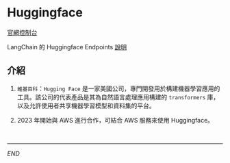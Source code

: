 # Huggingface


[官網控制台](https://huggingface.co/)

LangChain 的 Huggingface Endpoints [說明](https://python.langchain.com/v0.2/docs/integrations/llms/huggingface_endpoint/)


## 介紹

1. `維基百科`：`Hugging Face` 是一家美國公司，專門開發用於構建機器學習應用的工具。該公司的代表產品是其為自然語言處理應用構建的 `transformers` 庫，以及允許使用者共享機器學習模型和資料集的平台。

2. 2023 年開始與 AWS 進行合作，可結合 AWS 服務來使用 Huggingface。

<br>

___

_END_